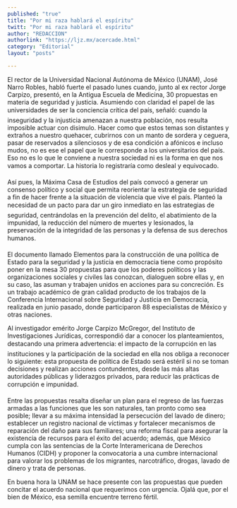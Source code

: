 ```yaml
---
published: "true"
title: "Por mi raza hablará el espíritu"
twitt: "Por mi raza hablará el espíritu"
author: "REDACCION"
authorlink: "https://ljz.mx/acercade.html"
category: "Editorial"
layout: "posts"

---
```



  El rector de la Universidad Nacional Autónoma de México (UNAM), José Narro Robles, habló fuerte el pasado lunes cuando, junto al ex rector Jorge Carpizo, presentó, en la Antigua Escuela de Medicina, 30 propuestas en materia de seguridad y justicia. Asumiendo con claridad el papel de las universidades de ser la conciencia crítica del país, señaló: cuando la inseguridad y la injusticia amenazan a nuestra población, nos resulta imposible actuar con disimulo. Hacer como que estos temas son distantes y extraños a nuestro quehacer, cubrirnos con un manto de sordera y ceguera, pasar de reservados a silenciosos y de esa condición a afónicos e incluso mudos, no es ese el papel que le corresponde a los universitarios del país. Eso no es lo que le conviene a nuestra sociedad ni es la forma en que nos vamos a comportar. La historia lo registraría como desleal y equivocado.



  Así pues, la Máxima Casa de Estudios del país convocó a generar un consenso político y social que permita reorientar la estrategia de seguridad a fin de hacer frente a la situación de violencia que vive el país. Planteó la necesidad de un pacto para dar un giro inmediato en las estrategias de seguridad, centrándolas en la prevención del delito, el abatimiento de la impunidad, la reducción del número de muertes y lesionados, la preservación de la integridad de las personas y la defensa de sus derechos humanos.



  El documento llamado Elementos para la construcción de una política de Estado para la seguridad y la justicia en democracia tiene como propósito poner en la mesa 30 propuestas para que los poderes políticos y las organizaciones sociales y civiles las conozcan, dialoguen sobre ellas y, en su caso, las asuman y trabajen unidos en acciones para su concreción. Es un trabajo académico de gran calidad producto de los trabajos de la Conferencia Internacional sobre Seguridad y Justicia en Democracia, realizada en junio pasado, donde participaron 88 especialistas de México y otras naciones.



  Al investigador emérito Jorge Carpizo McGregor, del Instituto de Investigaciones Jurídicas, correspondió dar a conocer los planteamientos, destacando una primera advertencia: el impacto de la corrupción en las instituciones y la participación de la sociedad en ella nos obliga a reconocer lo siguiente: esta propuesta de política de Estado será estéril si no se toman decisiones y realizan acciones contundentes, desde las más altas autoridades públicas y liderazgos privados, para reducir las prácticas de corrupción e impunidad.



  Entre las propuestas resalta diseñar un plan para el regreso de las fuerzas armadas a las funciones que les son naturales, tan pronto como sea posible; llevar a su máxima intensidad la persecución del lavado de dinero; establecer un registro nacional de víctimas y fortalecer mecanismos de reparación del daño para sus familiares; una reforma fiscal para asegurar la existencia de recursos para el éxito del acuerdo; además, que México cumpla con las sentencias de la Corte Interamericana de Derechos Humanos (CIDH) y proponer la convocatoria a una cumbre internacional para valorar los problemas de los migrantes, narcotráfico, drogas, lavado de dinero y trata de personas.



  En buena hora la UNAM se hace presente con las propuestas que pueden concitar el acuerdo nacional que requerimos con urgencia. Ojalá que, por el bien de México, esa semilla encuentre terreno fértil.

